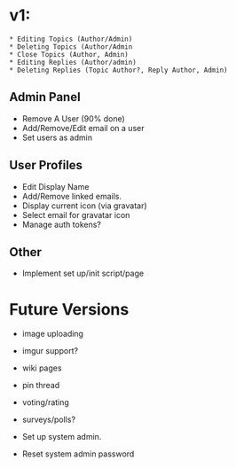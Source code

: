 # v1:

	* Editing Topics (Author/Admin)
	* Deleting Topics (Author/Admin
	* Close Topics (Author, Admin)
	* Editing Replies (Author/admin)
	* Deleting Replies (Topic Author?, Reply Author, Admin)


## Admin Panel
* Remove A User (90% done)
* Add/Remove/Edit email on a user
* Set users as admin

## User Profiles
* Edit Display Name
* Add/Remove linked emails.
* Display current icon (via gravatar)
* Select email for gravatar icon
* Manage auth tokens?

## Other
* Implement set up/init script/page

# Future Versions
* image uploading
* imgur support?
* wiki pages
* pin thread
* voting/rating
* surveys/polls?

* Set up system admin.
* Reset system admin password

